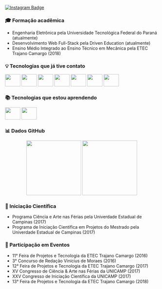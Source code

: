 [![Instagram Badge](https://img.shields.io/badge/-Instagram-C13584?style=flat&labelColor=C13584&logo=instagram&logoColor=white&link=https://www.instagram.com/s.ambrmarco/)](https://www.instagram.com/s.ambrmarco/)

### :mortar_board: Formação acadêmica

- Engenharia Eletrônica pela Universidade Tecnológica Federal do Paraná (atualmente)
- Desenvolvimento Web Full-Stack pela Driven Education (atualmente)
- Ensino Médio Integrado ao Ensino Técnico em Mecânica pela ETEC Trajano Camargo (2018)

### :bulb: Tecnologias que já tive contato
<img src="https://cdn.jsdelivr.net/gh/devicons/devicon/icons/javascript/javascript-original.svg" width="50" height="40"/>  <img src="https://cdn.jsdelivr.net/gh/devicons/devicon/icons/html5/html5-original.svg" width="50" height="40"/> <img src="https://cdn.jsdelivr.net/gh/devicons/devicon/icons/css3/css3-original.svg" width="50" height="40"/> <img src="https://cdn.jsdelivr.net/gh/devicons/devicon/icons/c/c-original.svg" width="50" height="40"/> <img src="https://cdn.jsdelivr.net/gh/devicons/devicon/icons/cplusplus/cplusplus-original.svg" width="50" height="40"/> <img src="https://cdn.jsdelivr.net/gh/devicons/devicon/icons/linux/linux-original.svg" width="50" height="40"/> <img src="https://cdn.jsdelivr.net/gh/devicons/devicon/icons/git/git-original.svg" width="50" height="40"/>

### :books: Tecnologias que estou aprendendo 
<img src="https://cdn.jsdelivr.net/gh/devicons/devicon/icons/react/react-original.svg" width="50" height="40"/> <img src="https://cdn.jsdelivr.net/gh/devicons/devicon/icons/python/python-original.svg" width="50" height="40"/>

### :bar_chart: Dados GitHub
<p align="center"> 
  <img height="180em" src="https://github-readme-stats.vercel.app/api?username=samuelmarco-dev&theme=dark&show_icons=true">
  <img height="180em" src="https://github-readme-stats.vercel.app/api/top-langs/?username=samuelmarco-dev&theme=dark">
</a>  
  
### :dart: Iniciação Científica
- Programa Ciência e Arte nas Férias pela Univerdade Estadual de Campinas (2017)
- Programa de Iniciação Científica em Projetos do Mestrado pela Univerdade Estadual de Campinas (2017)

### :memo: Participação em Eventos
- 11° Feira de Projetos e Tecnologia da ETEC Trajano Camargo (2016)
- 3° Concurso de Redação Vinícius de Moraes (2016)
- 12° Feira de Projetos e Tecnologia da ETEC Trajano Camargo (2017)
- XV Congresso de Ciência & Arte nas Férias da UNICAMP (2017)
- XXV Congresso de Iniciação Científica da UNICAMP (2017)
- 13° Feira de Projetos e Tecnologia da ETEC Trajano Camargo (2018)

<!--
**samuelmarco-dev/samuelmarco-dev** is a ✨ _special_ ✨ repository because its `README.md` (this file) appears on your GitHub profile.

Here are some ideas to get you started:
![Anurag's GitHub stats](https://github-readme-stats.vercel.app/api?username=samuelmarco-dev&theme=dark&show_icons=true)
![Top Langs](https://github-readme-stats.vercel.app/api/top-langs/?username=samuelmarco-dev&theme=dark)
- 🔭 I’m currently working on ...
- 🌱 I’m currently learning ...
- 👯 I’m looking to collaborate on ...
- 🤔 I’m looking for help with ...
- 💬 Ask me about ...
- 📫 How to reach me: ...
- 😄 Pronouns: ...
- ⚡ Fun fact: ...
-->
